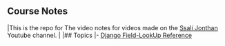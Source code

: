 ## Course Notes
|This is the repo for The video notes for videos made on the [Ssali Jonthan]() Youtube channel.
|
|## Topics
|- [Django Field-LookUp Reference](./docs/field-lookups.md)